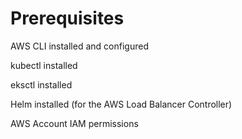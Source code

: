 # Prerequisites
AWS CLI installed and configured

kubectl installed

eksctl installed

Helm installed (for the AWS Load Balancer Controller)

AWS Account IAM permissions